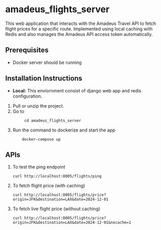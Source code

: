 # amadeus_flights_server

This web application that interacts with the Amadeus Travel API to fetch flight prices for a specific route.
Implemented using local caching with Redis and also manages the Amadeus API access token automatically. 

## Prerequisites

- Docker server should be running

## Installation Instructions

- **Local:** This enviornment consist of django web app and redis configuration.
1. Pull or unzip the project.
2. Go to 
   ```
        cd amadeus_flights_server
   ```
3. Run the command to dockerize and start the app
    ```
        docker-compose up
    ```
## APIs
1. To test the ping endpoint
    ```
    curl http://localhost:8005/flights/ping
    ```
2. To fetch flight price (with caching)
    ```
    curl http://localhost:8005/flights/price?origin=JFK&destination=LAX&date=2024-12-01
    ```
 3. To fetch live flight price (without caching)
     ```
     curl http://localhost:8005/flights/price?origin=JFK&destination=LAX&date=2024-12-01&nocache=1
     ```
